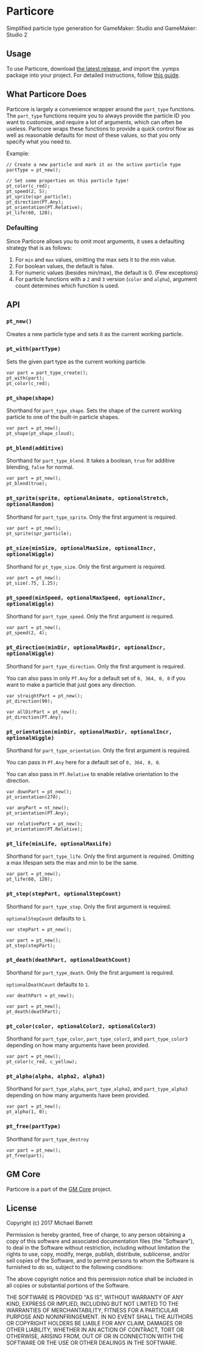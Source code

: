 # Particore

Simplified particle type generation for GameMaker: Studio and GameMaker: Studio 2

## Usage

To use Particore, download [the latest release](https://github.com/gm-core/particore/releases), and import the .yymps package into your project. For detailed instructions, follow [this guide](https://gmcore.io/installing.html).

## What Particore Does

Particore is largely a convenience wrapper around the `part_type` functions. The `part_type` functions require you to always provide the particle ID you want to customize, and require a lot of arguments, which can often be useless. Particore wraps these functions to provide a quick control flow as well as reasonable defaults for most of these values, so that you only specify what you need to.

Example:

```gml
// Create a new particle and mark it as the active particle type
partType = pt_new();

// Set some properties on this particle type!
pt_color(c_red);
pt_speed(2, 5);
pt_sprite(spr_particle);
pt_direction(PT.Any);
pt_orientation(PT.Relative);
pt_life(60, 120);
```

### Defaulting

Since Particore allows you to omit most arguments, it uses a defaulting strategy that is as follows:

1. For `min` and `max` values, omitting the max sets it to the min value.
2. For boolean values, the default is false.
3. For numeric values (besides min/max), the default is 0. (Few exceptions)
4. For particle functions with a `2` and `3` version (`color` and `alpha`), argument count determines which function is used.

## API

### `pt_new()`

Creates a new particle type and sets it as the current working particle.

### `pt_with(partType)`

Sets the given part type as the current working particle.

```gml
var part = part_type_create();
pt_with(part);
pt_color(c_red);
```

### `pt_shape(shape)`

Shorthand for `part_type_shape`. Sets the shape of the current working particle to one of the built-in particle shapes.

```gml
var part = pt_new();
pt_shape(pt_shape_cloud);
```

### `pt_blend(additive)`

Shorthand for `part_type_blend`. It takes a boolean, `true` for additive blending, `false` for normal.

```gml
var part = pt_new();
pt_blend(true);
```

### `pt_sprite(sprite, optionalAnimate, optionalStretch, optionalRandom)`

Shorthand for `part_type_sprite`. Only the first argument is required.

```gml
var part = pt_new();
pt_sprite(spr_particle);
```

### `pt_size(minSize, optionalMaxSize, optionalIncr, optionalWiggle)`

Shorthand for `pt_type_size`. Only the first argument is required.

```gml
var part = pt_new();
pt_size(.75, 1.25);
```

### `pt_speed(minSpeed, optionalMaxSpeed, optionalIncr, optionalWiggle)`

Shorthand for `part_type_speed`. Only the first argument is required.

```gml
var part = pt_new();
pt_speed(2, 4);
```

### `pt_direction(minDir, optionalMaxDir, optionalIncr, optionalWiggle)`

Shorthand for `part_type_direction`. Only the first argument is required.

You can also pass in only `PT.Any` for a default set of `0, 364, 0, 0` if you want to make a particle that just goes any direction.

```gml
var straightPart = pt_new();
pt_direction(90);

var allDirPart = pt_new();
pt_direction(PT.Any);
```

### `pt_orientation(minDir, optionalMaxDir, optionalIncr, optionalWiggle)`

Shorthand for `part_type_orientation`. Only the first argument is required.

You can pass in `PT.Any` here for a default set of `0, 364, 0, 0`.

You can also pass in `PT.Relative` to enable relative orientation to the direction.

```gml
var downPart = pt_new();
pt_orientation(270);

var anyPart = nt_new();
pt_orientation(PT.Any);

var relativePart = pt_new();
pt_orientation(PT.Relative);
```

### `pt_life(minLife, optionalMaxLife)`

Shorthand for `part_type_life`. Only the first argument is required. Omitting a max lifespan sets the max and min to be the same.

```gml
var part = pt_new();
pt_life(60, 120);
```

### `pt_step(stepPart, optionalStepCount)`

Shorthand for `part_type_step`. Only the first argument is required.

`optionalStepCount` defaults to `1`.

```gml
var stepPart = pt_new();

var part = pt_new();
pt_step(stepPart);
```

### `pt_death(deathPart, optionalDeathCount)`

Shorthand for `part_type_death`. Only the first argument is required.

`optionalDeathCount` defaults to `1`.

```gml
var deathPart = pt_new();

var part = pt_new();
pt_death(deathPart);
```

### `pt_color(color, optionalColor2, optionalColor3)`

Shorthand for `part_type_color`, `part_type_color2`, and `part_type_color3` depending on how many arguments have been provided.

```gml
var part = pt_new();
pt_color(c_red, c_yellow);
```

### `pt_alpha(alpha, alpha2, alpha3)`

Shorthand for `part_type_alpha`, `part_type_alpha2`, and `part_type_alpha3` depending on how many arguments have been provided.

```gml
var part = pt_new();
pt_alpha(1, 0);
```

### `pt_free(partType)`

Shorthand for `part_type_destroy`

```gml
var part = pt_new();
pt_free(part);
```

## GM Core

Particore is a part of the [GM Core](https://github.com/gm-core) project.

## License

Copyright (c) 2017 Michael Barrett

Permission is hereby granted, free of charge, to any person obtaining a copy
of this software and associated documentation files (the "Software"), to deal
in the Software without restriction, including without limitation the rights
to use, copy, modify, merge, publish, distribute, sublicense, and/or sell
copies of the Software, and to permit persons to whom the Software is
furnished to do so, subject to the following conditions:

The above copyright notice and this permission notice shall be included in all
copies or substantial portions of the Software.

THE SOFTWARE IS PROVIDED "AS IS", WITHOUT WARRANTY OF ANY KIND, EXPRESS OR
IMPLIED, INCLUDING BUT NOT LIMITED TO THE WARRANTIES OF MERCHANTABILITY,
FITNESS FOR A PARTICULAR PURPOSE AND NONINFRINGEMENT. IN NO EVENT SHALL THE
AUTHORS OR COPYRIGHT HOLDERS BE LIABLE FOR ANY CLAIM, DAMAGES OR OTHER
LIABILITY, WHETHER IN AN ACTION OF CONTRACT, TORT OR OTHERWISE, ARISING FROM,
OUT OF OR IN CONNECTION WITH THE SOFTWARE OR THE USE OR OTHER DEALINGS IN THE
SOFTWARE.
